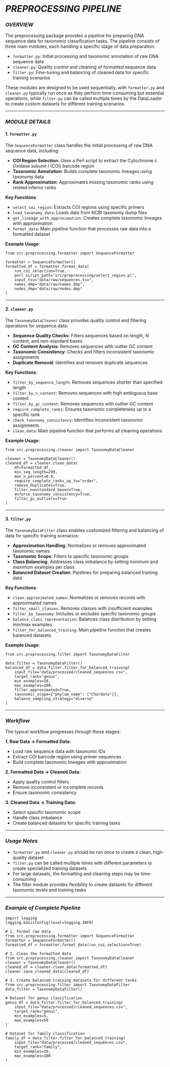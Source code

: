 # *PREPROCESSING PIPELINE*

### ***OVERVIEW***

The preprocessing package provides a pipeline for preparing DNA sequence data for taxonomic classification tasks. The pipeline consists of three main modules, each handling a specific stage of data preparation:

- `formatter.py`: Initial processing and taxonomic annotation of raw DNA sequence data  
- `cleaner.py`: Quality control and cleaning of formatted sequence data  
- `filter.py`: Fine-tuning and balancing of cleaned data for specific training scenarios  

These modules are designed to be used sequentially, with `formatter.py` and `cleaner.py` typically run once as they perform time-consuming but essential operations, while `filter.py` can be called multiple times by the DataLoader to create custom datasets for different training scenarios.

---

### ***MODULE DETAILS***

#### 1. `formatter.py`  
The `SequenceFormatter` class handles the initial processing of raw DNA sequence data, including:

- **COI Region Selection**: Uses a Perl script to extract the Cytochrome c Oxidase subunit I (COI) barcode region  
- **Taxonomic Annotation**: Builds complete taxonomic lineages using taxonomy data  
- **Rank Approximation**: Approximates missing taxonomic ranks using related inferior ranks  

**Key Functions**:  
- `select_coi_region`: Extracts COI regions using specific primers  
- `load_taxonomy_data`: Loads data from NCBI taxonomy dump files  
- `get_lineage_with_approximation`: Creates complete taxonomic lineages with approximation  
- `format_data`: Main pipeline function that processes raw data into a formatted dataset  

**Example Usage**:
```
from src.preprocessing.formatter import SequenceFormatter

formatter = SequenceFormatter()
formatted_df = formatter.format_data(
    run_coi_selection=True,
    perl_script_path="src/preprocessing/select_region.pl",
    input_tsv="data/raw/sequences.tsv",
    names_dmp="data/raw/names.dmp",
    nodes_dmp="data/raw/nodes.dmp"
)
```

---

#### 2. `cleaner.py`  
The `TaxonomyDataCleaner` class provides quality control and filtering operations for sequence data:

- **Sequence Quality Checks**: Filters sequences based on length, N content, and non-standard bases  
- **GC Content Analysis**: Removes sequences with outlier GC content  
- **Taxonomic Consistency**: Checks and filters inconsistent taxonomic assignments  
- **Duplicate Removal**: Identifies and removes duplicate sequences  

**Key Functions**:  
- `filter_by_sequence_length`: Removes sequences shorter than specified length  
- `filter_by_n_content`: Removes sequences with high ambiguous base content  
- `filter_by_gc_content`: Removes sequences with outlier GC content  
- `require_complete_ranks`: Ensures taxonomic completeness up to a specific rank  
- `check_taxonomy_consistency`: Identifies inconsistent taxonomic assignments  
- `clean_data`: Main pipeline function that performs all cleaning operations  

**Example Usage**:
```
from src.preprocessing.cleaner import TaxonomyDataCleaner

cleaner = TaxonomyDataCleaner()
cleaned_df = cleaner.clean_data(
    df=formatted_df,
    min_seq_length=299,
    max_n_percent=0.0,
    require_complete_ranks_up_to="order",
    remove_duplicates=True,
    filter_nonstandard_bases=True,
    enforce_taxonomy_consistency=True,
    filter_gc_outliers=True
)
```

---

#### 3. `filter.py`  
The `TaxonomyDataFilter` class enables customized filtering and balancing of data for specific training scenarios:

- **Approximation Handling**: Normalizes or removes approximated taxonomic names  
- **Taxonomic Scope**: Filters to specific taxonomic groups  
- **Class Balancing**: Addresses class imbalance by setting minimum and maximum examples per class  
- **Balanced Dataset Creation**: Pipelines for preparing balanced training data  

**Key Functions**:  
- `clean_approximated_names`: Normalizes or removes records with approximated names  
- `filter_small_classes`: Removes classes with insufficient examples  
- `filter_by_taxonomy`: Includes or excludes specific taxonomic groups  
- `balance_class_representation`: Balances class distribution by setting min/max examples  
- `filter_for_balanced_training`: Main pipeline function that creates balanced datasets  

**Example Usage**:
```
from src.preprocessing.filter import TaxonomyDataFilter

data_filter = TaxonomyDataFilter()
balanced_df = data_filter.filter_for_balanced_training(
    input_file="data/processed/cleaned_sequences.csv",
    target_rank="genus",
    min_examples=10,
    max_examples=100,
    filter_approximated=True,
    taxonomic_scope={"phylum_name": ["Chordata"]},
    balance_sampling_strategy="diverse"
)
```

---

### ***Workflow***

The typical workflow progresses through these stages:

**1. Raw Data → Formatted Data:**
- Load raw sequence data with taxonomic IDs  
- Extract COI barcode region using primer sequences  
- Build complete taxonomic lineages with approximation  

**2. Formatted Data → Cleaned Data:**
- Apply quality control filters  
- Remove inconsistent or incomplete records  
- Ensure taxonomic consistency  

**3. Cleaned Data → Training Data:**
- Select specific taxonomic scope  
- Handle class imbalance  
- Create balanced datasets for specific training tasks  

---

### ***Usage Notes***

- `formatter.py` and `cleaner.py` should be run once to create a clean, high-quality dataset  
- `filter.py` can be called multiple times with different parameters to create specialized training datasets  
- For large datasets, the formatting and cleaning steps may be time-consuming  
- The filter module provides flexibility to create datasets for different taxonomic levels and training tasks  

---

### ***Example of Complete Pipeline***
```
import logging
logging.basicConfig(level=logging.INFO)

# 1. Format raw data
from src.preprocessing.formatter import SequenceFormatter
formatter = SequenceFormatter()
formatted_df = formatter.format_data(run_coi_selection=True)

# 2. Clean the formatted data
from src.preprocessing.cleaner import TaxonomyDataCleaner
cleaner = TaxonomyDataCleaner()
cleaned_df = cleaner.clean_data(formatted_df)
cleaner.save_cleaned_data(cleaned_df)

# 3. Create balanced training datasets for different tasks
from src.preprocessing.filter import TaxonomyDataFilter
data_filter = TaxonomyDataFilter()

# Dataset for genus classification
genus_df = data_filter.filter_for_balanced_training(
    input_file="data/processed/cleaned_sequences.csv",
    target_rank="genus",
    min_examples=5,
    max_examples=50
)

# Dataset for family classification
family_df = data_filter.filter_for_balanced_training(
    input_file="data/processed/cleaned_sequences.csv",
    target_rank="family",
    min_examples=10,
    max_examples=100
)
```



